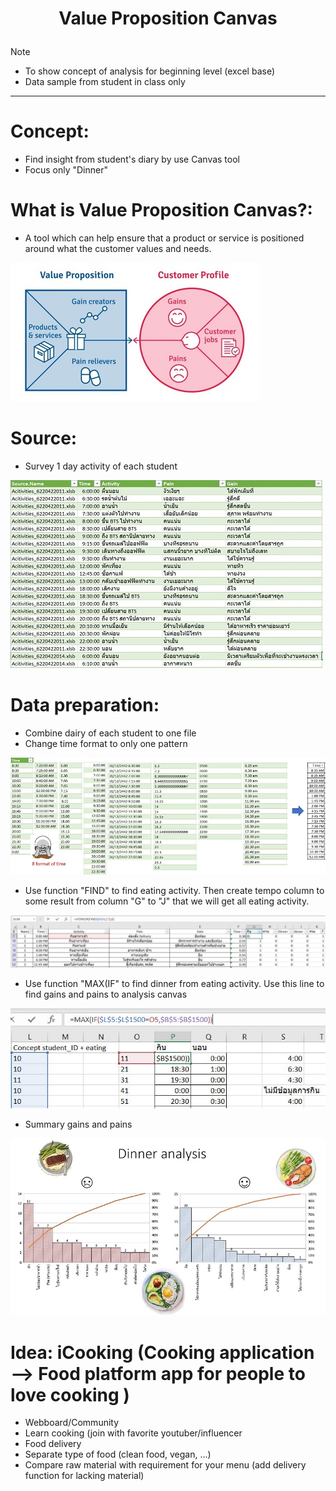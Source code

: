 # <p align="center"> Value Proposition Canvas</p>
Note
- To show concept of analysis for beginning level (excel base)
- Data sample from student in class only
***

# Concept:
- Find insight from student's diary by use Canvas tool
- Focus only "Dinner"

# What is Value Proposition Canvas?:
- A tool which can help ensure that a product or service is positioned around what the customer values and needs.

![alt](https://github.com/NattapongTH/NattapongTH-6310422089_BADS7105/blob/main/Homework%2003_Value%20Proposition/Photo/Value%20Proposition%20Canvas.JPG)

# Source:
- Survey 1 day activity of each student  

![alt](https://github.com/NattapongTH/NattapongTH-6310422089_BADS7105/blob/main/Homework%2003_Value%20Proposition/Photo/Diary%20sample.JPG)

# Data preparation:
- Combine dairy of each student to one file
- Change time format to only one pattern

![alt](https://github.com/NattapongTH/NattapongTH-6310422089_BADS7105/blob/main/Homework%2003_Value%20Proposition/Photo/EDA.jpg)

- Use function "FIND" to find eating activity. Then create tempo column to some result from column "G" to "J" that we will get all eating activity.

![alt](https://github.com/NattapongTH/NattapongTH-6310422089_BADS7105/blob/main/Homework%2003_Value%20Proposition/Photo/Find1.JPG)

- Use function "MAX(IF" to find dinner from eating activity. Use this line to find gains and pains to analysis canvas

![alt](https://github.com/NattapongTH/NattapongTH-6310422089_BADS7105/blob/main/Homework%2003_Value%20Proposition/Photo/Dinner%20filter.JPG)

- Summary gains and pains

![alt](https://github.com/NattapongTH/NattapongTH-6310422089_BADS7105/blob/main/Homework%2003_Value%20Proposition/Photo/GP%20summary.JPG)

# Idea: iCooking (Cooking application --> Food platform app for people to love cooking )
- Webboard/Community
- Learn cooking (join with favorite youtuber/influencer
- Food delivery
- Separate type of food (clean food, vegan, ...)
- Compare raw material with requirement for your menu (add delivery function for lacking material)  